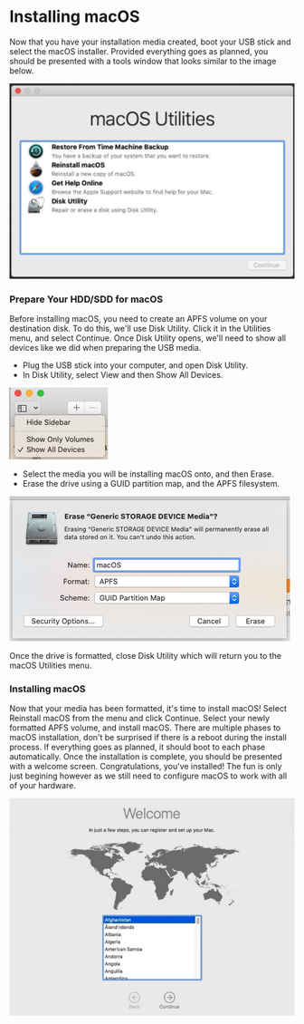 # Installing macOS

Now that you have your installation media created, boot your USB stick and select the macOS installer.  Provided everything goes as planned, you should be presented with a tools window that looks similar to the image below.

![](.gitbook/assets/screen-shot-2019-11-09-at-9.18.51-pm.png)

### Prepare Your HDD/SDD for macOS

Before installing macOS, you need to create an APFS volume on your destination disk.  To do this, we'll use Disk Utility.  Click it in the Utilities menu, and select Continue.  Once Disk Utility opens, we'll need to show all devices like we did when preparing the USB media.

* Plug the USB stick into your computer, and open Disk Utility.
* In Disk Utility, select View and then Show All Devices.

![](.gitbook/assets/screen-shot-2019-11-09-at-9.23.32-pm.png)

* Select the media you will be installing macOS onto, and then Erase.
* Erase the drive using a GUID partition map, and the APFS filesystem.

![](.gitbook/assets/screen-shot-2019-11-09-at-9.25.27-pm.png)

Once the drive is formatted, close Disk Utility which will return you to the macOS Utilities menu.

### Installing macOS

Now that your media has been formatted, it's time to install macOS!  Select Reinstall macOS from the menu and click Continue.  Select your newly formatted APFS volume, and install macOS.  There are multiple phases to macOS installation, don't be surprised if there is a reboot during the install process.  If everything goes as planned, it should boot to each phase automatically.  Once the installation is complete, you should be presented with a welcome screen.  Congratulations, you've installed!  The fun is only just begining however as we still need to configure macOS to work with all of your hardware.

![](.gitbook/assets/screen-shot-2019-11-09-at-9.32.17-pm.png)



